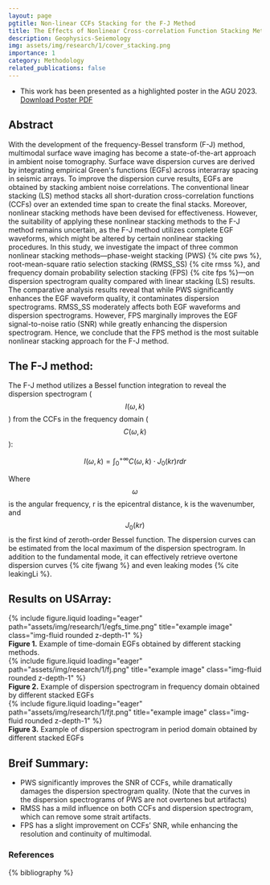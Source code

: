 ```yaml
---
layout: page
pgtitle: Non-linear CCFs Stacking for the F-J Method
title: The Effects of Nonlinear Cross-correlation Function Stacking Methods on F-J Dispersion Extraction
description: Geophysics-Seiemology
img: assets/img/research/1/cover_stacking.png
importance: 1
category: Methodology
related_publications: false
---
```

+ This work has been presented as a highlighted poster in the AGU 2023. <a href="{{ site.baseurl }}/assets/pdf/AGU2023.pdf" target="_blank" rel="noopener noreferrer">Download Poster PDF</a>

## Abstract
With the development of the frequency-Bessel transform (F-J) method, multimodal surface wave imaging has become a state-of-the-art approach in ambient noise tomography. Surface wave dispersion curves are derived by integrating empirical Green's functions (EGFs) across interarray spacing in seismic arrays. To improve the dispersion curve results, EGFs are obtained by stacking ambient noise correlations. The conventional linear stacking (LS) method stacks all short-duration cross-correlation functions (CCFs) over an extended time span to create the final stacks. Moreover, nonlinear stacking methods have been devised for effectiveness. However, the suitability of applying these nonlinear stacking methods to the F-J method remains uncertain, as the F-J method utilizes complete EGF waveforms, which might be altered by certain nonlinear stacking procedures. In this study, we investigate the impact of three common nonlinear stacking methods—phase-weight stacking (PWS) {% cite pws %}, root-mean-square ratio selection stacking (RMSS_SS) {% cite rmss %}, and frequency domain probability selection stacking (FPS) {% cite fps %}—on dispersion spectrogram quality compared with linear stacking (LS) results. The comparative analysis results reveal that while PWS significantly enhances the EGF waveform quality, it contaminates dispersion spectrograms. RMSS_SS moderately affects both EGF waveforms and dispersion spectrograms. However, FPS marginally improves the EGF signal-to-noise ratio (SNR) while greatly enhancing the dispersion spectrogram. Hence, we conclude that the FPS method is the most suitable nonlinear stacking approach for the F-J method.

## The F-J method:
The F-J method utilizes a Bessel function integration to reveal the dispersion spectrogram ($$I(\omega,k)$$) from the CCFs in the frequency domain ($$C(\omega,k)$$): 

$$I(\omega,k) = \int_0^{+\infty}C(\omega,k)\cdot J_0(kr)rdr$$

Where $$\omega$$ is the angular frequency, r is the epicentral distance, k is the wavenumber, and $$J_0(kr)$$ is the first kind of zeroth-order Bessel function. The dispersion curves can be estimated from the local maximum of the dispersion spectrogram. In addition to the fundamental mode, it can effectively retrieve overtone dispersion curves {% cite fjwang %} and even leaking modes {% cite leakingLi %}. 

## Results on USArray:
<div class="row">
    <div class="col-sm mt-3 mt-md-0">
        {% include figure.liquid loading="eager" path="assets/img/research/1/egfs_time.png" title="example image" class="img-fluid rounded z-depth-1" %}
    </div>
</div>
<div class="caption">
    <strong>Figure 1.</strong> Example of time-domain EGFs obtained by different stacking methods.
</div>

<div class="row">
    <div class="col-sm mt-3 mt-md-0">
        {% include figure.liquid loading="eager" path="assets/img/research/1/fj.png" title="example image" class="img-fluid rounded z-depth-1" %}
    </div>
</div>
<div class="caption">
    <strong>Figure 2.</strong>  Example of dispersion spectrogram in frequency domain obtained by different stacked EGFs
</div>

<div class="row">
    <div class="col-sm mt-3 mt-md-0">
        {% include figure.liquid loading="eager" path="assets/img/research/1/fjt.png" title="example image" class="img-fluid rounded z-depth-1" %}
    </div>
</div>
<div class="caption">
    <strong>Figure 3.</strong>  Example of dispersion spectrogram in period domain obtained by different stacked EGFs
</div>

## Breif Summary:
+ PWS significantly improves the SNR of CCFs, while dramatically damages the dispersion spectrogram quality. (Note that the curves in the dispersion spectrograms of PWS are not overtones but artifacts)
+ RMSS has a mild influence on both CCFs and dispersion spectrogram, which can remove some strait artifacts.
+ FPS has a slight improvement on CCFs’ SNR, while enhancing the resolution and continuity of multimodal.

### References
{% bibliography %}
